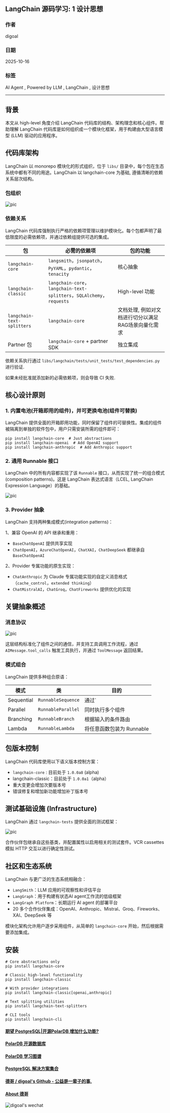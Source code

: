## LangChain 源码学习: 1 设计思想                          
                                              
### 作者                                      
digoal                                      
                                              
### 日期                                        
2025-10-16                                            
                                       
### 标签                                            
AI Agent , Powered by LLM , LangChain , 设计思想                                        
                                             
----                                         
                                         
## 背景    
本文从 high-level 角度介绍 LangChain 代码库的结构、架构理念和核心组件。帮助理解 LangChain 代码库是如何组织成一个模块化框架，用于构建由大型语言模型 (LLM) 驱动的应用程序。  
  
## 代码库架构  
LangChain 以 monorepo 模块化的形式组织，位于 `libs/` 目录中，每个包在生态系统中都有不同的用途。LangChain 以 langchain-core 为基础, 遵循清晰的依赖关系层次结构。  
  
### 包组织  
  
![pic](20251016_06_pic_001.jpg)  
  
### 依赖关系  
LangChain 代码库强制执行严格的依赖项管理以维护模块化。每个包都声明了最低限度的必需依赖项，并通过依赖组提供可选的集成。   
  
包	| 必需的依赖项	| 包的功能  
---|---|---  
`langchain-core`	| `langsmith`，`jsonpatch`，`PyYAML`，`pydantic`，`tenacity`	| 核心抽象  
`langchain-classic`	| `langchain-core`，`langchain-text-splitters`，`SQLAlchemy`，`requests`	| High-level 功能  
`langchain-text-splitters`	| `langchain-core`	| 文档处理, 例如对文档进行切分以满足RAG场景向量化需求  
Partner 包	| `langchain-core` + partner SDK	| 独立集成  
  
依赖关系执行通过 `libs/langchain/tests/unit_tests/test_dependencies.py` 进行验证.   
  
如果未经批准就添加新的必需依赖项，则会导致 CI 失败.   
  
## 核心设计原则  
### 1. 内置电池(开箱即用的组件)，并可更换电池(组件可替换)  
  
LangChain 提供全面的开箱即用功能，同时保留了组件的可替换性。集成的组件被隔离到单独的软件包中，用户只需安装所需的组件即可：  
```  
pip install langchain-core  # Just abstractions  
pip install langchain-openai  # Add OpenAI support  
pip install langchain-anthropic  # Add Anthropic support  
```  
  
### 2. 通用 Runnable 接口  
LangChain 中的所有内容都实现了该 `Runnable` 接口，从而实现了统一的组合模式(composition patterns)。这是 LangChain 表达式语言（LCEL, LangChain Expression Language）的基础。  
  
![pic](20251016_06_pic_002.jpg)  
  
### 3. Provider 抽象  
LangChain 支持两种集成模式(integration patterns)：  
  
1、兼容 OpenAI 的 API 继承和重用：  
- `BaseChatOpenAI` 提供共享实现  
- `ChatOpenAI`，`AzureChatOpenAI`，`ChatXAI`，`ChatDeepSeek` 都继承自 `BaseChatOpenAI`   
  
2、Provider 专属功能的原生实现：  
- `ChatAnthropic` 为 Claude 专属功能实现的自定义消息格式（`cache_control`，`extended thinking`）  
- `ChatMistralAI`，`ChatGroq`，`ChatFireworks` 提供优化的实现  
  
## 关键抽象概述  
### 消息协议  
  
![pic](20251016_06_pic_003.jpg)  
  
这层结构标准化了组件之间的通信，并支持工具调用工作流程，通过 `AIMessage.tool_calls` 触发工具执行，并通过 `ToolMessage` 返回结果。  
  
### 模式组合  
LangChain 提供多种组合原语：  
  
模式	| 类	| 目的  
---|---|---  
Sequential	| `RunnableSequence`	| 通过`|`操作符链接组件  
Parallel	| `RunnableParallel`	| 同时执行多个组件  
Branching	| `RunnableBranch`	| 根据输入的条件路由  
Lambda	| `RunnableLambda`	| 将任意函数包装为 Runnable  
  
## 包版本控制  
LangChain 代码库使用以下语义版本控制方案：   
- `langchain-core` : 目前处于 `1.0.0a8` (alpha)  
- langchain-classic：目前处于 `1.0.0a1`（alpha）  
- 重大变更会增加次要版本号  
- 错误修复和增加新功能增加补丁版本号  
  
## 测试基础设施 (Infrastructure)  
LangChain 通过 `langchain-tests` 提供全面的测试框架：  
  
![pic](20251016_06_pic_004.jpg)  
  
合作伙伴包继承自这些基类，并配置属性以启用相关的测试套件。VCR cassettes 模拟 HTTP 交互以进行确定性测试。  
  
## 社区和生态系统  
LangChain 与更广泛的生态系统相融合：  
- `LangSmith`：LLM 应用的可观察性和评估平台  
- `LangGraph`：用于构建有状态AI agent工作流的低级框架  
- `LangGraph Platform`：长期运行 AI agent 的部署平台  
- 20 多个合作伙伴集成：OpenAI、Anthropic、Mistral、Groq、Fireworks、XAI、DeepSeek 等  
  
模块化架构允许用户逐步采用组件，从简单的 `langchain-core` 开始，然后根据需要添加集成。  
  
## 安装  
```  
# Core abstractions only  
pip install langchain-core  
  
# Classic high-level functionality  
pip install langchain-classic  
  
# With provider integrations  
pip install langchain-classic[openai,anthropic]  
  
# Text splitting utilities  
pip install langchain-text-splitters  
  
# CLI tools  
pip install langchain-cli  
```  
       
#### [期望 PostgreSQL|开源PolarDB 增加什么功能?](https://github.com/digoal/blog/issues/76 "269ac3d1c492e938c0191101c7238216")
  
  
#### [PolarDB 开源数据库](https://openpolardb.com/home "57258f76c37864c6e6d23383d05714ea")
  
  
#### [PolarDB 学习图谱](https://www.aliyun.com/database/openpolardb/activity "8642f60e04ed0c814bf9cb9677976bd4")
  
  
#### [PostgreSQL 解决方案集合](../201706/20170601_02.md "40cff096e9ed7122c512b35d8561d9c8")
  
  
#### [德哥 / digoal's Github - 公益是一辈子的事.](https://github.com/digoal/blog/blob/master/README.md "22709685feb7cab07d30f30387f0a9ae")
  
  
#### [About 德哥](https://github.com/digoal/blog/blob/master/me/readme.md "a37735981e7704886ffd590565582dd0")
  
  
![digoal's wechat](../pic/digoal_weixin.jpg "f7ad92eeba24523fd47a6e1a0e691b59")
  
